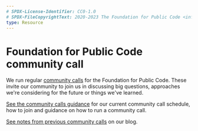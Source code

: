 ```yaml
---
# SPDX-License-Identifier: CC0-1.0
# SPDX-FileCopyrightText: 2020-2023 The Foundation for Public Code <info@publiccode.net>
type: Resource
---
```


# Foundation for Public Code community call

We run regular [community calls](../community-calls/index.md) for the Foundation for Public Code.
These invite our community to join us in discussing big questions, approaches we're considering for the future or things we've learned.

[See the community calls guidance](../community-calls/index.md) for our current community call schedule, how to join and guidance on how to run a community call.

[See notes from previous community calls](https://blog.publiccode.net/) on our blog.
